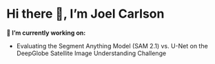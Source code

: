 # Hi there 👋, I’m Joel Carlson

**🔭 I’m currently working on:**  
-  Evaluating the Segment Anything Model (SAM 2.1) vs. U-Net on the DeepGlobe Satellite Image Understanding Challenge

<!--
**joel-carlson/joel-carlson** is a ✨ _special_ ✨ repository because its `README.md` (this file) appears on your GitHub profile.

Here are some ideas to get you started:

- 🔭 I’m currently working on ...
- 🌱 I’m currently learning ...
- 👯 I’m looking to collaborate on ...
- 🤔 I’m looking for help with ...
- 💬 Ask me about ...
- 📫 How to reach me: ...
- 😄 Pronouns: ...
- ⚡ Fun fact: ...
-->
